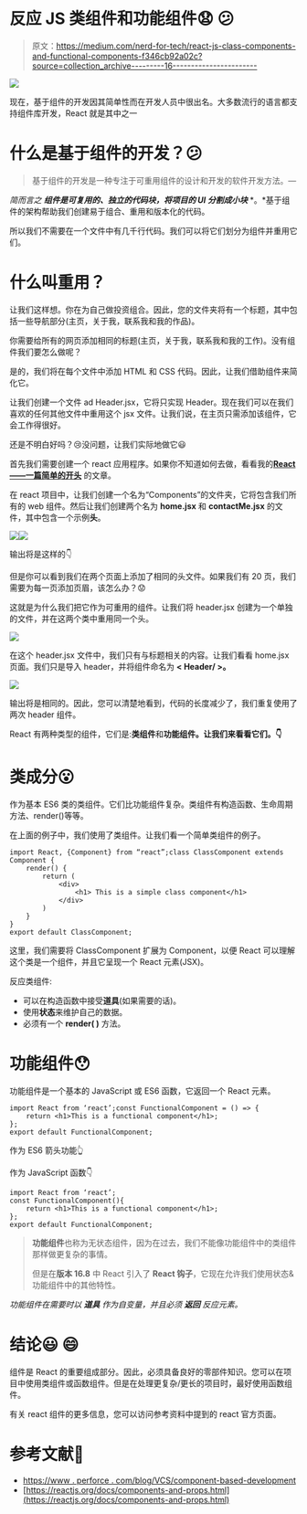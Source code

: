 # 反应 JS 类组件和功能组件😧 😕

> 原文：<https://medium.com/nerd-for-tech/react-js-class-components-and-functional-components-f346cb92a02c?source=collection_archive---------16----------------------->

![](img/950797a442371dbc991c452044a3e92b.png)

现在，基于组件的开发因其简单性而在开发人员中很出名。大多数流行的语言都支持组件库开发，React 就是其中之一

# 什么是基于组件的开发？😕

> 基于组件的开发是一种专注于可重用组件的设计和开发的软件开发方法。—

*简而言之* ***组件是可复用的、独立的代码块，将项目的 UI 分割成小块*** *。*基于组件的架构帮助我们创建易于组合、重用和版本化的代码。

所以我们不需要在一个文件中有几千行代码。我们可以将它们划分为组件并重用它们。

# **什么叫重用？**

让我们这样想。你在为自己做投资组合。因此，您的文件夹将有一个标题，其中包括一些导航部分(主页，关于我，联系我和我的作品)。

你需要给所有的网页添加相同的标题(主页，关于我，联系我和我的工作)。没有组件我们要怎么做呢？

是的，我们将在每个文件中添加 HTML 和 CSS 代码。因此，让我们借助组件来简化它。

让我们创建一个文件 ad Header.jsx，它将只实现 Header。现在我们可以在我们喜欢的任何其他文件中重用这个 jsx 文件。让我们说，在主页只需添加该组件，它会工作得很好。

还是不明白好吗？😢没问题，让我们实际地做它😃

首先我们需要创建一个 react 应用程序。如果你不知道如何去做，看看我的[**React——一篇简单的开头**](/nerd-for-tech/react-a-simple-beginning-df98c89066d2) 的文章。

在 react 项目中，让我们创建一个名为“Components”的文件夹，它将包含我们所有的 web 组件。然后让我们创建两个名为 **home.jsx** 和 **contactMe.jsx** 的文件，其中包含一个示例**头**。

![](img/5877f9b772d870d824598fb5f82c76ee.png)![](img/b8f3118ba84449a22a63f1614d032462.png)

输出将是这样的👇

但是你可以看到我们在两个页面上添加了相同的头文件。如果我们有 20 页，我们需要为每一页添加页眉，该怎么办？😟

这就是为什么我们把它作为可重用的组件。让我们将 header.jsx 创建为一个单独的文件，并在这两个类中重用同一个头。

![](img/bcba8ff97bf54750447fc431e4e1dd90.png)

在这个 header.jsx 文件中，我们只有与标题相关的内容。让我们看看 home.jsx 页面。我们只是导入 header，并将组件命名为 **< Header/ >。**

![](img/af43c62b0433fad30ca507f57e4a2e61.png)

输出将是相同的。因此，您可以清楚地看到，代码的长度减少了，我们重复使用了两次 header 组件。

React 有两种类型的组件，它们是:**类组件**和**功能组件。让我们来看看它们。👇**

# **类成分😮**

作为基本 ES6 类的类组件。它们比功能组件复杂。类组件有构造函数、生命周期方法、render()等等。

在上面的例子中，我们使用了类组件。让我们看一个简单类组件的例子。

```
import React, {Component} from “react”;class ClassComponent extends Component {
    render() {
        return (
            <div>
                <h1> This is a simple class component</h1>
            </div> 
        )
    }
}
export default ClassComponent;
```

这里，我们需要将 ClassComponent 扩展为 Component，以便 React 可以理解这个类是一个组件，并且它呈现一个 React 元素(JSX)。

反应类组件:

*   可以在构造函数中接受**道具**(如果需要的话)。
*   使用**状态**来维护自己的数据。
*   必须有一个 **render( )** 方法。

# **功能组件😯**

功能组件是一个基本的 JavaScript 或 ES6 函数，它返回一个 React 元素。

```
import React from ‘react’;const FunctionalComponent = () => {
    return <h1>This is a functional component</h1>;
};
export default FunctionalComponent;
```

作为 ES6 箭头功能👆

作为 JavaScript 函数👇

```
import React from ‘react’;
const FunctionalComponent(){
    return <h1>This is a functional component</h1>;
};
export default FunctionalComponent;
```

> **功能组件**也称为无状态组件，因为在过去，我们不能像功能组件中的类组件那样做更复杂的事情。
> 
> 但是在**版本 16.8** 中 React 引入了 **React 钩子**，它现在允许我们使用状态&功能组件中的其他特性。

*功能组件在需要时以* ***道具*** *作为自变量，并且必须* ***返回*** *反应元素。*

# **结论😃 😄**

组件是 React 的重要组成部分。因此，必须具备良好的零部件知识。您可以在项目中使用类组件或函数组件。但是在处理更复杂/更长的项目时，最好使用函数组件。

有关 react 组件的更多信息，您可以访问参考资料中提到的 react 官方页面。

# **参考文献🙏**

*   [https://www . perforce . com/blog/VCS/component-based-development](https://www.perforce.com/blog/vcs/component-based-development)
*   [https://reactjs.org/docs/components-and-props.html](https://reactjs.org/docs/components-and-props.html)